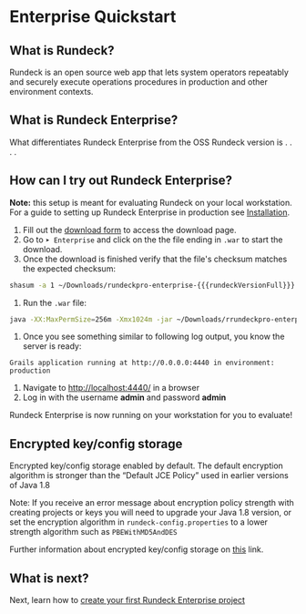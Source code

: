# Enterprise Quickstart

## What is Rundeck?

Rundeck is an open source web app that lets system operators repeatably and securely execute operations procedures in production and other environment contexts.

## What is Rundeck Enterprise?

What differentiates Rundeck Enterprise from the OSS Rundeck version is . . . .

## How can I try out Rundeck Enterprise?

**Note:** this setup is meant for evaluating Rundeck on your local workstation. For a guide to setting up Rundeck Enterprise in production see [Installation](/administration/install/index.md).

1. Fill out the [download form](https://www.rundeck.com/download-now) to access the download page.
1. Go to `➤ Enterprise` and click on the the file ending in `.war` to start the download.
1. Once the download is finished verify that the file's checksum matches the expected checksum:

```sh
shasum -a 1 ~/Downloads/rundeckpro-enterprise-{{{rundeckVersionFull}}}.war
```

1. Run the `.war` file:

```sh
java -XX:MaxPermSize=256m -Xmx1024m -jar ~/Downloads/rrundeckpro-enterprise-{{{rundeckVersionFull}}}.war
```

1. Once you see something similar to following log output, you know the server is ready:

```
Grails application running at http://0.0.0.0:4440 in environment: production
```

1. Navigate to [http://localhost:4440/](http://localhost:4440/user/login) in a browser
1. Log in with the username **admin** and password **admin**

Rundeck Enterprise is now running on your workstation for you to evaluate!

## Encrypted key/config storage

Encrypted key/config storage enabled by default. The default encryption algorithm is stronger than the “Default JCE Policy” used in earlier versions of Java 1.8

Note: If you receive an error message about encryption policy strength with creating projects or keys you will need to upgrade your Java 1.8 version, or set the encryption algorithm in `rundeck-config.properties` to a lower strength algorithm such as `PBEWithMD5AndDES`

Further information about encrypted key/config storage on [this](/administration/configuration/plugins/bundled-plugins.md#jasypt-encryption-plugin) link.

## What is next?

Next, learn how to [create your first Rundeck Enterprise project](/manual/03-getting-started.md#project-setup)

